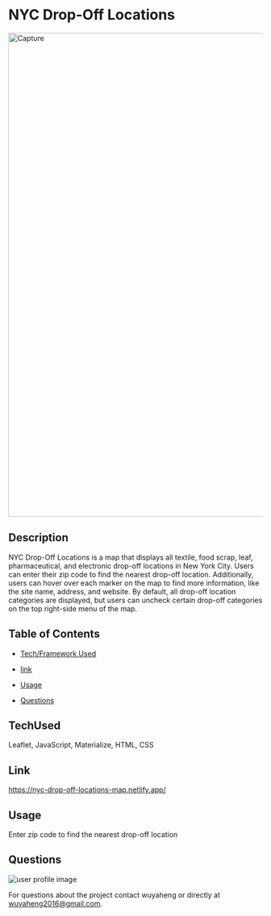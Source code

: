 # NYC Drop-Off Locations

<img width="960" alt="Capture" src="https://user-images.githubusercontent.com/52837649/104829459-0d59b200-5842-11eb-969b-51f29d575184.PNG">

## Description
NYC Drop-Off Locations is a map that displays all textile, food scrap, leaf, pharmaceutical, and electronic drop-off locations in New York City. Users can enter their zip code to find the nearest drop-off location. Additionally, users can hover over each marker on the map to find more information, like the site name, address, and website. By default, all drop-off location categories are displayed, but users can uncheck certain drop-off categories on the top right-side menu of the map.


## Table of Contents

* [Tech/Framework Used](#TechUsed)

* [link](#Link)

* [Usage](#usage) 

* [Questions](#Questions)


## TechUsed
Leaflet, JavaScript, Materialize, HTML, CSS

## Link
https://nyc-drop-off-locations-map.netlify.app/

## Usage
Enter zip code to find the nearest drop-off location

## Questions
![user profile image](https://avatars.githubusercontent.com/u/52837649?v=4)

For questions about the project contact wuyaheng or directly at wuyaheng2016@gmail.com.



